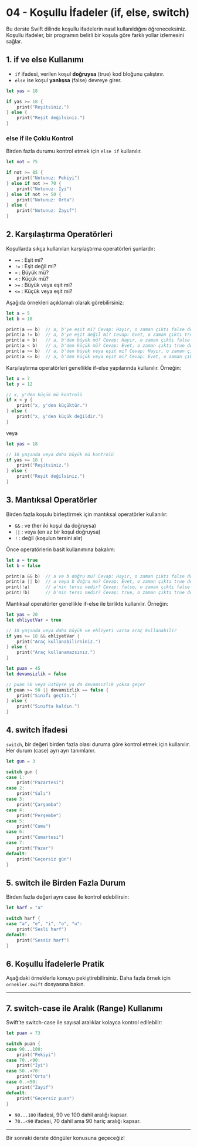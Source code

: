 # 04 - Koşullu İfadeler (if, else, switch)

Bu derste Swift dilinde koşullu ifadelerin nasıl kullanıldığını öğreneceksiniz. Koşullu ifadeler, bir programın belirli bir koşula göre farklı yollar izlemesini sağlar.

## 1. if ve else Kullanımı

- `if` ifadesi, verilen koşul **doğruysa** (true) kod bloğunu çalıştırır.
- `else` ise koşul **yanlışsa** (false) devreye girer.

```swift
let yas = 18

if yas >= 18 {
    print("Reşitsiniz.")
} else {
    print("Reşit değilsiniz.")
}
```

### else if ile Çoklu Kontrol

Birden fazla durumu kontrol etmek için `else if` kullanılır.

```swift
let not = 75

if not >= 85 {
    print("Notunuz: Pekiyi")
} else if not >= 70 {
    print("Notunuz: İyi")
} else if not >= 50 {
    print("Notunuz: Orta")
} else {
    print("Notunuz: Zayıf")
}
```

## 2. Karşılaştırma Operatörleri

Koşullarda sıkça kullanılan karşılaştırma operatörleri şunlardır:

- `==` : Eşit mi?
- `!=` : Eşit değil mi?
- `>`  : Büyük mü?
- `<`  : Küçük mü?
- `>=` : Büyük veya eşit mi?
- `<=` : Küçük veya eşit mi?

Aşağıda örnekleri açıklamalı olarak görebilirsiniz:

```swift
let a = 5
let b = 10

print(a == b)  // a, b'ye eşit mi? Cevap: Hayır, o zaman çıktı false döner
print(a != b)  // a, b'ye eşit değil mi? Cevap: Evet, o zaman çıktı true döner
print(a > b)   // a, b'den büyük mü? Cevap: Hayır, o zaman çıktı false döner
print(a < b)   // a, b'den küçük mü? Cevap: Evet, o zaman çıktı true döner
print(a >= b)  // a, b'den büyük veya eşit mi? Cevap: Hayır, o zaman çıktı false döner
print(a <= b)  // a, b'den küçük veya eşit mi? Cevap: Evet, o zaman çıktı true döner
```

Karşılaştırma operatörleri genellikle if-else yapılarında kullanılır. Örneğin:

```swift
let x = 7
let y = 12

// x, y'den küçük mü kontrolü
if x < y {
    print("x, y'den küçüktür.")
} else {
    print("x, y'den küçük değildir.")
}
```

veya

```swift
let yas = 18

// 18 yaşında veya daha büyük mü kontrolü
if yas >= 18 {
    print("Reşitsiniz.")
} else {
    print("Reşit değilsiniz.")
}
```

## 3. Mantıksal Operatörler

Birden fazla koşulu birleştirmek için mantıksal operatörler kullanılır:

- `&&` : ve (her iki koşul da doğruysa)
- `||` : veya (en az bir koşul doğruysa)
- `!`  : değil (koşulun tersini alır)

Önce operatörlerin basit kullanımına bakalım:

```swift
let a = true
let b = false

print(a && b)  // a ve b doğru mu? Cevap: Hayır, o zaman çıktı false döner
print(a || b)  // a veya b doğru mu? Cevap: Evet, o zaman çıktı true döner
print(!a)      // a'nın tersi nedir? Cevap: false, o zaman çıktı false döner
print(!b)      // b'nin tersi nedir? Cevap: true, o zaman çıktı true döner
```

Mantıksal operatörler genellikle if-else ile birlikte kullanılır. Örneğin:

```swift
let yas = 20
let ehliyetVar = true

// 18 yaşında veya daha büyük ve ehliyeti varsa araç kullanabilir
if yas >= 18 && ehliyetVar {
    print("Araç kullanabilirsiniz.")
} else {
    print("Araç kullanamazsınız.")
}
```

```swift
let puan = 45
let devamsizlik = false

// puan 50 veya üstüyse ya da devamsızlık yoksa geçer
if puan >= 50 || devamsizlik == false {
    print("Sınıfı geçtin.")
} else {
    print("Sınıfta kaldın.")
}
```

## 4. switch İfadesi

`switch`, bir değeri birden fazla olası duruma göre kontrol etmek için kullanılır. Her durum (case) ayrı ayrı tanımlanır.

```swift
let gun = 3

switch gun {
case 1:
    print("Pazartesi")
case 2:
    print("Salı")
case 3:
    print("Çarşamba")
case 4:
    print("Perşembe")
case 5:
    print("Cuma")
case 6:
    print("Cumartesi")
case 7:
    print("Pazar")
default:
    print("Geçersiz gün")
}
```

## 5. switch ile Birden Fazla Durum

Birden fazla değeri aynı case ile kontrol edebilirsin:

```swift
let harf = "a"

switch harf {
case "a", "e", "i", "o", "u":
    print("Sesli harf")
default:
    print("Sessiz harf")
}
```

## 6. Koşullu İfadelerle Pratik

Aşağıdaki örneklerle konuyu pekiştirebilirsiniz. Daha fazla örnek için `ornekler.swift` dosyasına bakın.

---

## 7. switch-case ile Aralık (Range) Kullanımı

Swift’te switch-case ile sayısal aralıklar kolayca kontrol edilebilir:

```swift
let puan = 73

switch puan {
case 90...100:
    print("Pekiyi")
case 70..<90:
    print("İyi")
case 50..<70:
    print("Orta")
case 0..<50:
    print("Zayıf")
default:
    print("Geçersiz puan")
}
```

- `90...100` ifadesi, 90 ve 100 dahil aralığı kapsar.
- `70..<90` ifadesi, 70 dahil ama 90 hariç aralığı kapsar.

---

Bir sonraki derste döngüler konusuna geçeceğiz!
